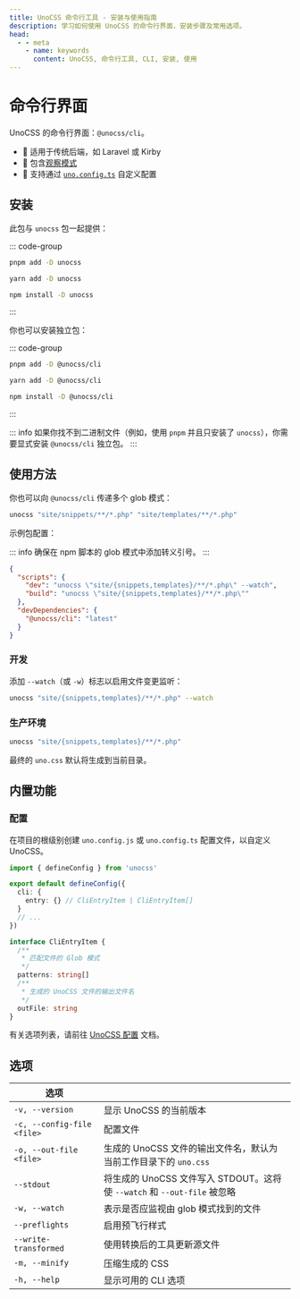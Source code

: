 ```yaml
---
title: UnoCSS 命令行工具 - 安装与使用指南
description: 学习如何使用 UnoCSS 的命令行界面，安装步骤及常用选项。
head:
  - - meta
    - name: keywords
      content: UnoCSS, 命令行工具, CLI, 安装, 使用
---
```


# 命令行界面

UnoCSS 的命令行界面：`@unocss/cli`。

- 🍱 适用于传统后端，如 Laravel 或 Kirby
- 👀 包含[观察模式](#development)
- 🔌 支持通过 [`uno.config.ts`](#configurations) 自定义配置

## 安装

此包与 `unocss` 包一起提供：

::: code-group

```bash [pnpm]
pnpm add -D unocss
```

```bash [yarn]
yarn add -D unocss
```

```bash [npm]
npm install -D unocss
```

:::

你也可以安装独立包：

::: code-group

```bash [pnpm]
pnpm add -D @unocss/cli
```

```bash [yarn]
yarn add -D @unocss/cli
```

```bash [npm]
npm install -D @unocss/cli
```

:::

::: info
如果你找不到二进制文件（例如，使用 `pnpm` 并且只安装了 `unocss`），你需要显式安装 `@unocss/cli` 独立包。
:::

## 使用方法

你也可以向 `@unocss/cli` 传递多个 glob 模式：

```bash
unocss "site/snippets/**/*.php" "site/templates/**/*.php"
```

示例包配置：

::: info
确保在 npm 脚本的 glob 模式中添加转义引号。
:::

```json [package.json]
{
  "scripts": {
    "dev": "unocss \"site/{snippets,templates}/**/*.php\" --watch",
    "build": "unocss \"site/{snippets,templates}/**/*.php\""
  },
  "devDependencies": {
    "@unocss/cli": "latest"
  }
}
```

### 开发

添加 `--watch`（或 `-w`）标志以启用文件变更监听：

```bash
unocss "site/{snippets,templates}/**/*.php" --watch
```

### 生产环境

```bash
unocss "site/{snippets,templates}/**/*.php"
```

最终的 `uno.css` 默认将生成到当前目录。

## 内置功能

### 配置

在项目的根级别创建 `uno.config.js` 或 `uno.config.ts` 配置文件，以自定义 UnoCSS。

```ts [uno.config.ts]
import { defineConfig } from 'unocss'

export default defineConfig({
  cli: {
    entry: {} // CliEntryItem | CliEntryItem[]
  }
  // ...
})

interface CliEntryItem {
  /**
   * 匹配文件的 Glob 模式
   */
  patterns: string[]
  /**
   * 生成的 UnoCSS 文件的输出文件名
   */
  outFile: string
}
```

有关选项列表，请前往 [UnoCSS 配置](/config/) 文档。

## 选项

| 选项                       |                                                                          |
| -------------------------- | ------------------------------------------------------------------------ |
| `-v, --version`            | 显示 UnoCSS 的当前版本                                                   |
| `-c, --config-file <file>` | 配置文件                                                                 |
| `-o, --out-file <file>`    | 生成的 UnoCSS 文件的输出文件名，默认为当前工作目录下的 `uno.css`         |
| `--stdout`                 | 将生成的 UnoCSS 文件写入 STDOUT。这将使 `--watch` 和 `--out-file` 被忽略 |
| `-w, --watch`              | 表示是否应监视由 glob 模式找到的文件                                     |
| `--preflights`             | 启用预飞行样式                                                           |
| `--write-transformed`      | 使用转换后的工具更新源文件                                               |
| `-m, --minify`             | 压缩生成的 CSS                                                           |
| `-h, --help`               | 显示可用的 CLI 选项                                                      |
